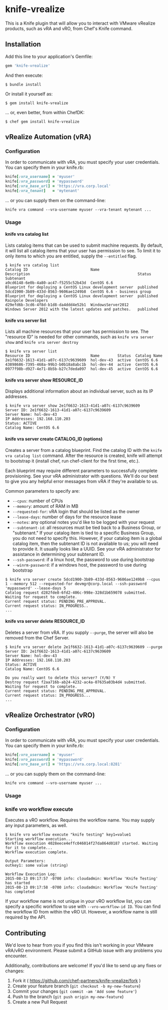# knife-vrealize

This is a Knife plugin that will allow you to interact with
VMware vRealize products, such as vRA and vRO, from Chef's Knife command.

## Installation

Add this line to your application's Gemfile:

```ruby
gem 'knife-vrealize'
```

And then execute:

    $ bundle install

Or install it yourself as:

    $ gem install knife-vrealize

... or, even better, from within ChefDK:

    $ chef gem install knife-vrealize

## vRealize Automation (vRA)

### Configuration

In order to communicate with vRA, you must specify your user credentials. You can specify them in your knife.rb:

```ruby
knife[:vra_username] = 'myuser'
knife[:vra_password] = 'mypassword'
knife[:vra_base_url] = 'https://vra.corp.local'
knife[:vra_tenant]   = 'mytenant'
```

... or you can supply them on the command-line:

```
knife vra command --vra-username myuser --vra-tenant mytenant ...
```

### Usage

#### knife vra catalog list

Lists catalog items that can be used to submit machine requests. By default, it will list all catalog items that your user has permission to see. To limit it to only items to which you are entitled, supply the `--entitled` flag.

```
$ knife vra catalog list
Catalog ID                            Name                         Description                                                Status     Subtenant
a9cd6148-6e0b-4a80-ac47-f5255c52b43d  CentOS 6.6                   Blueprint for deploying a CentOS Linux development server  published
5dcd1900-3b89-433d-8563-9606ae1249b8  CentOS 6.6 - business group  Blueprint for deploying a CentOS Linux development server  published  Rainpole Developers
d29efd6b-3cd6-4f8d-b1d8-da4ddd4e52b1  WindowsServer2012            Windows Server 2012 with the latest updates and patches.   published
```

#### knife vra server list

Lists all machine resources that your user has permission to see. The "resource ID" is needed for other commands, such as `knife vra server show` and `knife vra server destroy`

```
$ knife vra server list
Resource ID                           Name        Status  Catalog Name
2e1f6632-1613-41d1-a07c-6137c9639609  hol-dev-43  active  CentOS 6.6
43898686-7395-468a-99b3-b0b18a8abc1b  hol-dev-44  active  CentOS 6.6
0977f98b-d927-4e71-8b5b-b27c7deda097  hol-dev-45  active  CentOS 6.6
```

#### knife vra server show RESOURCE_ID

Displays additional information about an individual server, such as its IP addresses.

```
$ knife vra server show 2e1f6632-1613-41d1-a07c-6137c9639609
Server ID: 2e1f6632-1613-41d1-a07c-6137c9639609
Server Name: hol-dev-43
IP Addresses: 192.168.110.203
Status: ACTIVE
Catalog Name: CentOS 6.6
```

#### knife vra server create CATALOG_ID (options)

Creates a server from a catalog blueprint. Find the catalog ID with the `knife vra catalog list` command. After the resource is created, knife will attempt to bootstrap it (install chef, run chef-client for the first time, etc.).

Each blueprint may require different parameters to successfully complete provisioning. See your vRA administrator with questions. We'll do our best to give you any helpful error messages from vRA if they're available to us.

Common parameters to specify are:

 * `--cpus`: number of CPUs
 * `--memory`: amount of RAM in MB
 * `--requested-for`: vRA login that should be listed as the owner
 * `--lease-days`: number of days for the resource lease
 * `--notes`: any optional notes you'd like to be logged with your request
 * `--subtenant-id`: all resources must be tied back to a Business Group, or "subtenant." If your catalog item is tied to a specific Business Group, you do not need to specify this. However, if your catalog item is a global catalog item, then the subtenant ID is not available to us; you will need to provide it. It usually looks like a UUID. See your vRA administrator for assistance in determining your subtenant ID.
 * `--ssh-password`: if a linux host, the password to use during bootstrap
 * `--winrm-password`: if a windows host, the password to use during bootstrap

```
$ knife vra server create 5dcd1900-3b89-433d-8563-9606ae1249b8 --cpus 1 --memory 512 --requested-for devmgr@corp.local --ssh-password 'mypassword' --lease-days 5
Catalog request d282fde8-6fd2-406c-998e-328d1b659078 submitted.
Waiting for request to complete.
Current request status: PENDING_PRE_APPROVAL.
Current request status: IN_PROGRESS..
...
```

#### knife vra server delete RESOURCE_ID

Deletes a server from vRA. If you supply `--purge`, the server will also be removed from the Chef Server.

```
$ knife vra server delete 2e1f6632-1613-41d1-a07c-6137c9639609 --purge
Server ID: 2e1f6632-1613-41d1-a07c-6137c9639609
Server Name: hol-dev-43
IP Addresses: 192.168.110.203
Status: ACTIVE
Catalog Name: CentOS 6.6

Do you really want to delete this server? (Y/N) Y
Destroy request f2aa716b-ab24-4232-ac4a-07635a03b4d4 submitted.
Waiting for request to complete.
Current request status: PENDING_PRE_APPROVAL.
Current request status: IN_PROGRESS...
...
```

## vRealize Orchestrator (vRO)

### Configuration

In order to communicate with vRA, you must specify your user credentials. You can specify them in your knife.rb:

```ruby
knife[:vro_username] = 'myuser'
knife[:vro_password] = 'mypassword'
knife[:vro_base_url] = 'https://vra.corp.local:8281'
```

... or you can supply them on the command-line:

```
knife vro command --vro-username myuser ...
```

### Usage

### knife vro workflow execute

Executes a vRO workflow.  Requires the workflow name.  You may supply any input parameters, as well.

```
$ knife vro workflow execute "knife testing" key1=value1
Starting workflow execution...
Workflow execution 4028eece4effc046014f27da864d0187 started. Waiting for it to complete...
Workflow execution complete.

Output Parameters:
outkey1: some value (string)

Workflow Execution Log:
2015-08-13 09:17:57 -0700 info: cloudadmin: Workflow 'Knife Testing' has started
2015-08-13 09:17:58 -0700 info: cloudadmin: Workflow 'Knife Testing' has completed
```

If your workflow name is not unique in your vRO workflow list, you can specify
a specific workflow to use with `--vro-workflow-id ID`.  You can find the
workflow ID from within the vRO UI.  However, a workflow name is still required
by the API.

## Contributing

We'd love to hear from you if you find this isn't working in your VMware vRA/vRO environment. Please submit a GitHub issue with any problems you encounter.

Additionally, contributions are welcome!  If you'd like to send up any fixes or changes:

1. Fork it ( https://github.com/chef-partners/knife-vrealize/fork )
2. Create your feature branch (`git checkout -b my-new-feature`)
3. Commit your changes (`git commit -am 'Add some feature'`)
4. Push to the branch (`git push origin my-new-feature`)
5. Create a new Pull Request
